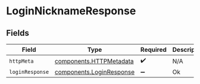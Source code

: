 # LoginNicknameResponse


## Fields

| Field                                                                | Type                                                                 | Required                                                             | Description                                                          |
| -------------------------------------------------------------------- | -------------------------------------------------------------------- | -------------------------------------------------------------------- | -------------------------------------------------------------------- |
| `httpMeta`                                                           | [components.HTTPMetadata](../../models/components/httpmetadata.md)   | :heavy_check_mark:                                                   | N/A                                                                  |
| `loginResponse`                                                      | [components.LoginResponse](../../models/components/loginresponse.md) | :heavy_minus_sign:                                                   | Ok                                                                   |